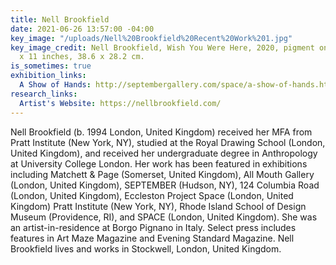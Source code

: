 ```yaml
---
title: Nell Brookfield
date: 2021-06-26 13:57:00 -04:00
key_image: "/uploads/Nell%20Brookfield%20Recent%20Work%201.jpg"
key_image_credit: Nell Brookfield, Wish You Were Here, 2020, pigment on paper, 15
  x 11 inches, 38.6 x 28.2 cm.
is_sometimes: true
exhibition_links:
  A Show of Hands: http://septembergallery.com/space/a-show-of-hands.html
research_links:
  Artist's Website: https://nellbrookfield.com/
---
```


Nell Brookfield (b. 1994 London, United Kingdom) received her MFA from Pratt Institute (New York, NY), studied at the Royal Drawing School (London, United Kingdom), and received her undergraduate degree in Anthropology at University College London. Her work has been featured in exhibitions including Matchett & Page (Somerset, United Kingdom), All Mouth Gallery (London, United Kingdom), SEPTEMBER (Hudson, NY), 124 Columbia Road (London, United Kingdom), Eccleston Project Space (London, United Kingdom) Pratt Institute (New York, NY), Rhode Island School of Design Museum (Providence, RI), and SPACE (London, United Kingdom). She was an artist-in-residence at Borgo Pignano in Italy. Select press includes features in Art Maze Magazine and Evening Standard Magazine. Nell Brookfield lives and works in Stockwell, London, United Kingdom.